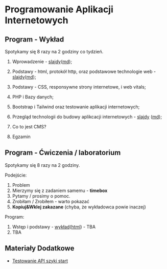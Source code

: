 # Programowanie Aplikacji Internetowych

## Program - Wykład

Spotykamy się 8 razy na 2 godziny co tydzień.

1. Wprowadzenie - [slajdy](01_wprowadzenie/slides.pdf)([md](01_wprowadzenie/slides.md));

2. Podstawy - html, protokół http, oraz podstawowe technologie web - [slajdy](02_podstawy/slides.pdf)([md](02_podstawy/slides.md));

3. Podstawy - CSS, responsywne strony internetowe, i web vitals;

4. PHP i Bazy danych;

5. Bootstrap i Tailwind oraz testowanie aplikacji internetowych;

6. Przegląd technologii do budowy aplikcacji internetowych - [slajdy](06_tech_stack/slides.pdf) ([md](06_tech_stack/slides.md));

7. Co to jest CMS?

8. Egzamin

## Program - Ćwiczenia / laboratorium

Spotykamy się 8 razy na 2 godziny.

Podejście:

1. Problem
2. Mierzymy się z zadaniem samemu - **timebox**
3. Pytamy / prosimy o pomoc.
4. Zrobiłam / Zrobiłem - warto pokazać
5. **Kopiuj&Wklej zakazane** (chyba, że wykładowca powie inaczej)

Program:

1. Wstęp i podstawy - [wykład](cwiczenia/00_wstep/index.pdf)([html](cwiczenia/00_wstep/)) - TBA
2. TBA

## Materiały Dodatkowe

- [Testowanie API szyki start](https://github.com/wojciech11/se_http_api_testing_quickstart)
